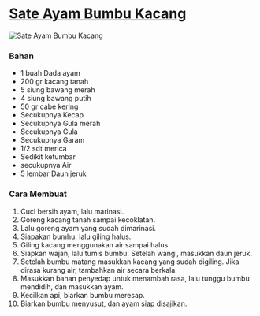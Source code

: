 # [Sate Ayam Bumbu Kacang](https://cookpad.com/id/resep/17305778-4-ayam-bumbu-kacang)<br>
![Sate Ayam Bumbu Kacang](https://img-global.cpcdn.com/recipes/de56432b9990a111/1200x630cq70/photo.jpg)
### Bahan
- 1 buah Dada ayam<br>
- 200 gr kacang tanah<br>
- 5 siung bawang merah<br>
- 4 siung bawang putih<br>
- 50 gr cabe kering<br>
- Secukupnya Kecap<br>
- Secukupnya Gula merah<br>
- Secukupnya Gula<br>
- Secukupnya Garam<br>
- 1/2 sdt merica<br>
- Sedikit ketumbar<br>
- secukupnya Air<br>
- 5 lembar Daun jeruk<br>

### Cara Membuat

1. Cuci bersih ayam, lalu marinasi.<br>
2. Goreng kacang tanah sampai kecoklatan.<br>
3. Lalu goreng ayam yang sudah dimarinasi.<br>
4. Siapakan bumhu, lalu giling halus.<br>
5. Giling kacang menggunakan air sampai halus.<br>
6. Siapkan wajan, lalu tumis bumbu. Setelah wangi, masukkan daun jeruk.<br>
7. Setelah bumbu matang masukkan kacang yang sudah digiling. Jika dirasa kurang air, tambahkan air secara berkala.<br>
8. Masukkan bahan penyedap untuk menambah rasa, lalu tunggu bumbu mendidih, dan masukkan ayam.<br>
9. Kecilkan api, biarkan bumbu meresap.<br>
10. Biarkan bumbu menyusut, dan ayam siap disajikan.<br>

